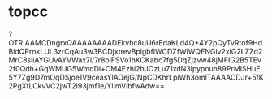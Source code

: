 # topcc
?OTR:AAMCDngrxQAAAAAAAADEkvhc8uU6rEdaKLd4Q+4Y2pQyTvRtof9HdBidQPrnkLUL3zrCqAu3w3BCDjxtrevBplgbflWCDZfWiWQENGiv2xiG2LZZd2MrC8sliAYGUvAYVWax7l/7r8olFSVo1hKCKabc7fg5DqZjzvw48jMFIG2B5TEv2f0Qdh+GqWMUG5WmqDl+CM4Ezhi2hJOzLu71xdN3lpypouh89PrMISHuE5Y7Zg9D7mOqDSjoe1V9ceasYlAOejG/NpCDKhrLpiWh3omlTAAAACDJr+5fK2PgXtLCkvVC2jwT2i93jmf1e/YlImVibfwAdw==
